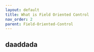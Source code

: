 ```yaml
---
layout: default
title: What is Field Oriented Control
nav_order: 2
parent: Field-Oriented-Control
---
```

daaddada
---